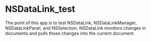 # NSDataLink_test
The point of this app is to test NSDataLink, NSDataLinkManager, NSDataLinkPanel, and NSSelection.  NSDataLink monitors changes in documents and pulls those changes into the current document.
